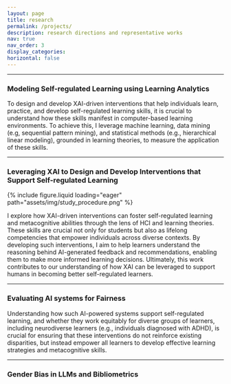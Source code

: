 ```yaml
---
layout: page
title: research
permalink: /projects/
description: research directions and representative works
nav: true
nav_order: 3
display_categories:
horizontal: false
---
```


---

### Modeling Self-regulated Learning using Learning Analytics

To design and develop XAI-driven interventions that help individuals learn, practice, and develop self-regulated learning skills, it is crucial to understand how these skills manifest in computer-based learning environments. To achieve this, I leverage machine learning, data mining (e.g, sequential pattern mining), and statistical methods (e.g., hierarchical linear modeling), grounded in learning theories, to measure the application of these skills.

---

### Leveraging XAI to Design and Develop Interventions that Support Self-regulated Learning

{% include figure.liquid loading="eager" path="assets/img/study_procedure.png" %}

I explore how XAI-driven interventions can foster self-regulated learning and metacognitive abilities through the lens of HCI and learning theories. These skills are crucial not only for students but also as lifelong competencies that empower individuals across diverse contexts. By developing such interventions, I aim to help learners understand the reasoning behind AI-generated feedback and recommendations, enabling them to make more informed learning decisions. Ultimately, this work contributes to our understanding of how XAI can be leveraged to support humans in becoming better self-regulated learners.


---

### Evaluating AI systems for Fairness
Understanding how such AI-powered systems support self-regulated learning, and whether they work equitably for diverse groups of learners, including neurodiverse learners (e.g., individuals diagnosed with ADHD), is crucial for ensuring that these interventions do not reinforce existing disparities, but instead empower all learners to develop effective learning strategies and metacognitive skills.

---

### Gender Bias in LLMs and Bibliometrics


